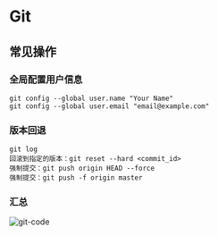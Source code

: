 # Git

## 常见操作

### 全局配置用户信息

```
git config --global user.name "Your Name"
git config --global user.email "email@example.com"
```

### 版本回退

```
git log
回滚到指定的版本：git reset --hard <commit_id> 
强制提交：git push origin HEAD --force
强制提交：git push -f origin master
```

### 汇总

<img :src="$withBase('/imgs/git-code.jpg')" alt="git-code">